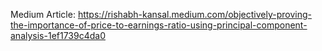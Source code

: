 Medium Article: https://rishabh-kansal.medium.com/objectively-proving-the-importance-of-price-to-earnings-ratio-using-principal-component-analysis-1ef1739c4da0
